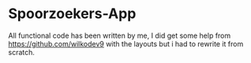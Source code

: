 # Spoorzoekers-App

All functional code has been written by me, I did get some help from https://github.com/wilkodev9 with the layouts but i had to rewrite it from scratch.
